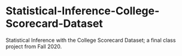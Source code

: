 # Statistical-Inference-College-Scorecard-Dataset
Statistical Inference with the College Scorecard Dataset; a final class project from Fall 2020.

